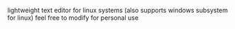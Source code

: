 lightweight text editor for linux systems (also supports windows subsystem for linux)
feel free to modify for personal use
